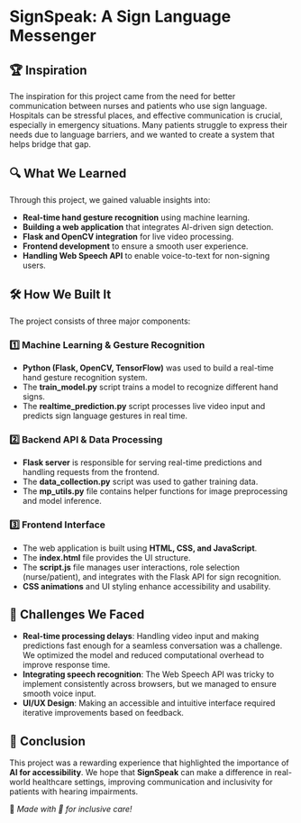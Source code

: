 # SignSpeak: A Sign Language Messenger  

## 🏆 Inspiration  
The inspiration for this project came from the need for better communication between nurses and patients who use sign language. Hospitals can be stressful places, and effective communication is crucial, especially in emergency situations. Many patients struggle to express their needs due to language barriers, and we wanted to create a system that helps bridge that gap.  

## 🔍 What We Learned  
Through this project, we gained valuable insights into:  
- **Real-time hand gesture recognition** using machine learning.  
- **Building a web application** that integrates AI-driven sign detection.  
- **Flask and OpenCV integration** for live video processing.  
- **Frontend development** to ensure a smooth user experience.  
- **Handling Web Speech API** to enable voice-to-text for non-signing users.  

## 🛠️ How We Built It  
The project consists of three major components:  

### 1️⃣ **Machine Learning & Gesture Recognition**  
- **Python (Flask, OpenCV, TensorFlow)** was used to build a real-time hand gesture recognition system.  
- The **train_model.py** script trains a model to recognize different hand signs.  
- The **realtime_prediction.py** script processes live video input and predicts sign language gestures in real time.  

### 2️⃣ **Backend API & Data Processing**  
- **Flask server** is responsible for serving real-time predictions and handling requests from the frontend.  
- The **data_collection.py** script was used to gather training data.  
- The **mp_utils.py** file contains helper functions for image preprocessing and model inference.  

### 3️⃣ **Frontend Interface**  
- The web application is built using **HTML, CSS, and JavaScript**.  
- The **index.html** file provides the UI structure.  
- The **script.js** file manages user interactions, role selection (nurse/patient), and integrates with the Flask API for sign recognition.  
- **CSS animations** and UI styling enhance accessibility and usability.  

## 🚧 Challenges We Faced  
- **Real-time processing delays**: Handling video input and making predictions fast enough for a seamless conversation was a challenge. We optimized the model and reduced computational overhead to improve response time.  
- **Integrating speech recognition**: The Web Speech API was tricky to implement consistently across browsers, but we managed to ensure smooth voice input.  
- **UI/UX Design**: Making an accessible and intuitive interface required iterative improvements based on feedback.  

## 🎯 Conclusion  
This project was a rewarding experience that highlighted the importance of **AI for accessibility**. We hope that **SignSpeak** can make a difference in real-world healthcare settings, improving communication and inclusivity for patients with hearing impairments.  

🚀 *Made with 💙 for inclusive care!*

